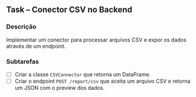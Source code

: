 ## Task – Conector CSV no Backend

### Descrição
Implementar um conector para processar arquivos CSV e expor os dados através de um endpoint.

### Subtarefas
- [ ] Criar a classe `CSVConnector` que retorna um DataFrame.
- [ ] Criar o endpoint `POST /report/csv` que aceita um arquivo CSV e retorna um JSON com o preview dos dados.
